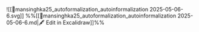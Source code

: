 ![[📜mansinghka25_autoformalization_autoinformalization 2025-05-06-6.svg]]
%%[[📜mansinghka25_autoformalization_autoinformalization 2025-05-06-6.md|🖋 Edit in Excalidraw]]%%